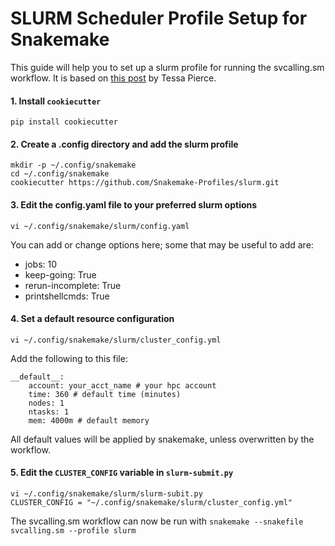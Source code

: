 # SLURM Scheduler Profile Setup for Snakemake

This guide will help you to set up a slurm profile for running the 
svcalling.sm workflow. It is based on 
[this post](http://bluegenes.github.io/Using-Snakemake_Profiles/) by Tessa Pierce.

#### 1. Install `cookiecutter`

`pip install cookiecutter`

#### 2. Create a .config directory and add the slurm profile

```
mkdir -p ~/.config/snakemake
cd ~/.config/snakemake
cookiecutter https://github.com/Snakemake-Profiles/slurm.git
```

#### 3. Edit the config.yaml file to your preferred slurm options
```
vi ~/.config/snakemake/slurm/config.yaml
```

You can add or change options here; some that may be useful to add are:

 - jobs: 10
 - keep-going: True
 - rerun-incomplete: True
 - printshellcmds: True
 
#### 4. Set a default resource configuration

```
vi ~/.config/snakemake/slurm/cluster_config.yml
```

Add the following to this file:

```
__default__:
    account: your_acct_name # your hpc account
    time: 360 # default time (minutes)
    nodes: 1
    ntasks: 1
    mem: 4000m # default memory
```

All default values will be applied by snakemake, unless overwritten by the 
workflow.

#### 5. Edit the `CLUSTER_CONFIG` variable in `slurm-submit.py`

```
vi ~/.config/snakemake/slurm/slurm-subit.py
CLUSTER_CONFIG = "~/.config/snakemake/slurm/cluster_config.yml"
```

The svcalling.sm workflow can now be run with 
`snakemake --snakefile svcalling.sm --profile slurm`